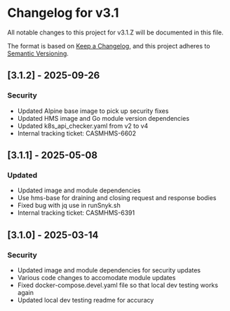 # Changelog for v3.1

All notable changes to this project for v3.1.Z will be documented in this file.

The format is based on [Keep a Changelog](https://keepachangelog.com/en/1.0.0/),
and this project adheres to [Semantic Versioning](https://semver.org/spec/v2.0.0.html).

## [3.1.2] - 2025-09-26

### Security

- Updated Alpine base image to pick up security fixes
- Updated HMS image and Go module version dependencies
- Updated k8s_api_checker.yaml from v2 to v4
- Internal tracking ticket: CASMHMS-6602

## [3.1.1] - 2025-05-08

### Updated

- Updated image and module dependencies
- Use hms-base for draining and closing request and response bodies
- Fixed bug with jq use in runSnyk.sh
- Internal tracking ticket: CASMHMS-6391

## [3.1.0] - 2025-03-14

### Security

- Updated image and module dependencies for security updates
- Various code changes to accomodate module updates
- Fixed docker-compose.devel.yaml file so that local dev testing works again
- Updated local dev testing readme for accuracy
